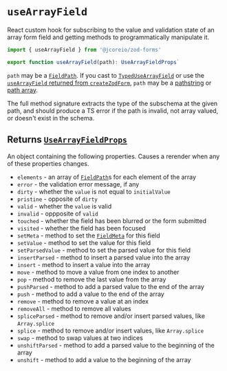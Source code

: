 # `useArrayField`

React custom hook for subscribing to the value and validation state of an array form field and getting methods
to programmatically manipulate it.

```ts
import { useArrayField } from '@jcoreio/zod-forms'
```

```ts
export function useArrayField(path): UseArrayFieldProps`
```

`path` may be a [`FieldPath`](FieldPath.md). If you cast to [`TypedUseArrayField`](types.md#typedusearrayfield)
or use the [`useArrayField` returned from `createZodForm`](createZodForm.md#returns-zodformt),
`path` may be a [pathstring](../concepts.md#pathstrings) or [path array](../concepts.md#path-arrays).

The full method signature extracts the type of the subschema at the given path, and should produce a TS error
if the path is invalid, not array valued, or doesn't exist in the schema.

## Returns [`UseArrayFieldProps`](types.md#usearrayfieldprops)

An object containing the following properties. Causes a rerender when any of these properties changes.

- `elements` - an array of [`FieldPath`](FieldPath.md)s for each element of the array
- `error` - the validation error message, if any
- `dirty` - whether the `value` is not equal to `initialValue`
- `pristine` - opposite of `dirty`
- `valid` - whether the `value` is valid
- `invalid` - oppposite of `valid`
- `touched` - whether the field has been blurred or the form submitted
- `visited` - whether the field has been focused
- `setMeta` - method to set the [`FieldMeta`](types.md#fieldmeta) for this field
- `setValue` - method to set the value for this field
- `setParsedValue` - method to set the parsed value for this field
- `insertParsed` - method to insert a parsed value into the array
- `insert` - method to insert a value into the array
- `move` - method to move a value from one index to another
- `pop` - method to remove the last value from the array
- `pushParsed` - method to add a parsed value to the end of the array
- `push` - method to add a value to the end of the array
- `remove` - method to remove a value at an index
- `removeAll` - method to remove all values
- `spliceParsed` - method to remove and/or insert parsed values, like `Array.splice`
- `splice` - method to remove and/or insert values, like `Array.splice`
- `swap` - method to swap values at two indices
- `unshiftParsed` - method to add a parsed value to the beginning of the array
- `unshift` - method to add a value to the beginning of the array
